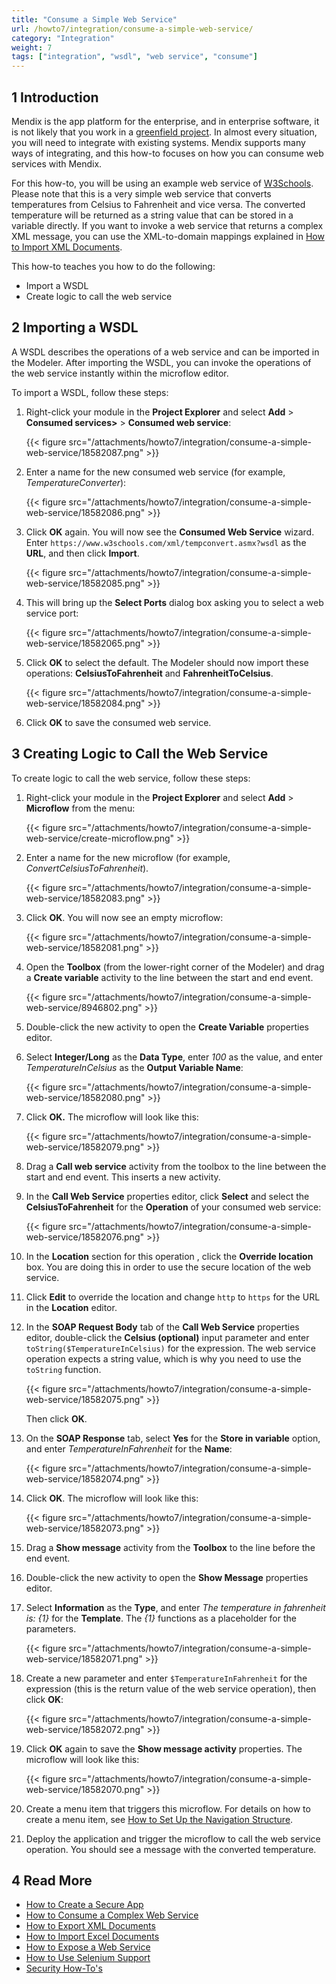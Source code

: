 ```yaml
---
title: "Consume a Simple Web Service"
url: /howto7/integration/consume-a-simple-web-service/
category: "Integration"
weight: 7
tags: ["integration", "wsdl", "web service", "consume"]
---
```


## 1 Introduction

Mendix is the app platform for the enterprise, and in enterprise software, it is not likely that you work in a [greenfield project](https://en.wikipedia.org/wiki/Greenfield_project). In almost every situation, you will need to integrate with existing systems. Mendix supports many ways of integrating, and this how-to focuses on how you can consume web services with Mendix.

For this how-to, you will be using an example web service of [W3Schools](http://www.w3schools.com/). Please note that this is a very simple web service that converts temperatures from Celsius to Fahrenheit and vice versa. The converted temperature will be returned as a string value that can be stored in a variable directly. If you want to invoke a web service that returns a complex XML message, you can use the XML-to-domain mappings explained in [How to Import XML Documents](/howto7/integration/importing-xml-documents/).

This how-to teaches you how to do the following:

* Import a WSDL
* Create logic to call the web service

## 2 Importing a WSDL

A WSDL describes the operations of a web service and can be imported in the Modeler. After importing the WSDL, you can invoke the operations of the web service instantly within the microflow editor.

To import a WSDL, follow these steps:

1. Right-click your module in the **Project Explorer** and select **Add** > **Consumed services>** > **Consumed web service**:

    {{< figure src="/attachments/howto7/integration/consume-a-simple-web-service/18582087.png" >}}

2. Enter a name for the new consumed web service (for example, *TemperatureConverter*):

    {{< figure src="/attachments/howto7/integration/consume-a-simple-web-service/18582086.png" >}}

3. Click **OK** again. You will now see the **Consumed Web Service** wizard. Enter `https://www.w3schools.com/xml/tempconvert.asmx?wsdl` as the **URL**, and then click **Import**.

    {{< figure src="/attachments/howto7/integration/consume-a-simple-web-service/18582085.png" >}}

4. This will bring up the **Select Ports** dialog box asking you to select a web service port:

    {{< figure src="/attachments/howto7/integration/consume-a-simple-web-service/18582065.png" >}}

5. Click **OK** to select the default. The Modeler should now import these operations: **CelsiusToFahrenheit** and **FahrenheitToCelsius**.

    {{< figure src="/attachments/howto7/integration/consume-a-simple-web-service/18582084.png" >}}

6. Click **OK** to save the consumed web service.

## 3 Creating Logic to Call the Web Service

To create logic to call the web service, follow these steps:

1. Right-click your module in the **Project Explorer** and select **Add** > **Microflow** from the menu:

    {{< figure src="/attachments/howto7/integration/consume-a-simple-web-service/create-microflow.png" >}}

2. Enter a name for the new microflow (for example, *ConvertCelsiusToFahrenheit*).

    {{< figure src="/attachments/howto7/integration/consume-a-simple-web-service/18582083.png" >}}

3. Click **OK**. You will now see an empty microflow:

    {{< figure src="/attachments/howto7/integration/consume-a-simple-web-service/18582081.png" >}}

4. Open the **Toolbox** (from the lower-right corner of the Modeler) and drag a **Create variable** activity to the line between the start and end event.

    {{< figure src="/attachments/howto7/integration/consume-a-simple-web-service/8946802.png" >}}

5. Double-click the new activity to open the **Create Variable** properties editor.
6. Select **Integer/Long** as the **Data Type**, enter *100* as the value, and enter *TemperatureInCelsius* as the **Output Variable Name**:

    {{< figure src="/attachments/howto7/integration/consume-a-simple-web-service/18582080.png" >}}

7. Click **OK.** The microflow will look like this:

    {{< figure src="/attachments/howto7/integration/consume-a-simple-web-service/18582079.png" >}}

8. Drag a **Call web service** activity from the toolbox to the line between the start and end event. This inserts a new activity.
9. In the **Call Web Service** properties editor, click **Select** and select the **CelsiusToFahrenheit** for the **Operation** of your consumed web service:

    {{< figure src="/attachments/howto7/integration/consume-a-simple-web-service/18582076.png" >}}

10. In the **Location** section for this operation , click the **Override location** box. You are doing this in order to use the secure location of the web service.
11. Click **Edit** to override the location and change `http` to `https` for the URL in the **Location** editor.
12. In the **SOAP Request Body** tab of the **Call Web Service** properties editor, double-click the **Celsius (optional)** input parameter and enter `toString($TemperatureInCelsius)` for the expression. The web service operation expects a string value, which is why you need to use the `toString` function. 

    {{< figure src="/attachments/howto7/integration/consume-a-simple-web-service/18582075.png" >}}

    Then click **OK**.
13. On the **SOAP Response** tab, select **Yes** for the **Store in variable** option, and enter *TemperatureInFahrenheit* for the **Name**:

    {{< figure src="/attachments/howto7/integration/consume-a-simple-web-service/18582074.png" >}}

14. Click **OK**. The microflow will look like this:

    {{< figure src="/attachments/howto7/integration/consume-a-simple-web-service/18582073.png" >}}

15. Drag a **Show message** activity from the **Toolbox** to the line before the end event.
16. Double-click the new activity to open the **Show Message** properties editor.
17. Select **Information** as the **Type**, and enter *The temperature in fahrenheit is: {1}* for the **Template**. The *{1}* functions as a placeholder for the parameters.

    {{< figure src="/attachments/howto7/integration/consume-a-simple-web-service/18582071.png" >}}

18. Create a new parameter and enter `$TemperatureInFahrenheit` for the expression (this is the return value of the web service operation), then click **OK**:

    {{< figure src="/attachments/howto7/integration/consume-a-simple-web-service/18582072.png" >}}

19. Click **OK** again to save the **Show message activity** properties. The microflow will look like this:

    {{< figure src="/attachments/howto7/integration/consume-a-simple-web-service/18582070.png" >}}

20. Create a menu item that triggers this microflow. For details on how to create a menu item, see [How to Set Up the Navigation Structure](/howto7/general/setting-up-the-navigation-structure/).
21. Deploy the application and trigger the microflow to call the web service operation. You should see a message with the converted temperature.

## 4 Read More

* [How to Create a Secure App](/howto7/security/create-a-secure-app/)
* [How to Consume a Complex Web Service](/howto7/integration/consume-a-complex-web-service/)
* [How to Export XML Documents](/howto7/integration/export-xml-documents/)
* [How to Import Excel Documents](/howto7/integration/importing-excel-documents/)
* [How to Expose a Web Service](/howto7/integration/expose-a-web-service/)
* [How to Use Selenium Support](/howto7/integration/selenium-support/)
* [Security How-To's](/howto7/security/)
